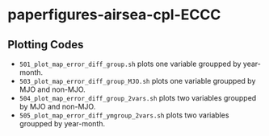 # paperfigures-airsea-cpl-ECCC


## Plotting Codes

- `501_plot_map_error_diff_group.sh` plots one variable groupped by year-month.
- `503_plot_map_error_diff_group_MJO.sh` plots one variable groupped by MJO and non-MJO.
- `504_plot_map_error_diff_group_2vars.sh` plots two variables groupped by MJO and non-MJO.
- `505_plot_map_error_diff_ymgroup_2vars.sh` plots two variables groupped by year-month.

